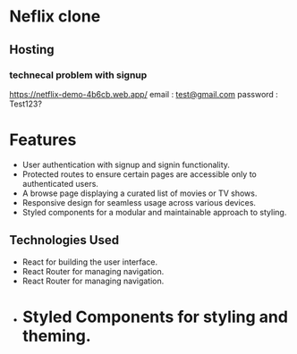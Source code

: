 # Neflix clone
## Hosting 
### technecal problem with signup
https://netflix-demo-4b6cb.web.app/
email : test@gmail.com
password : Test123?

# Features

- User authentication with signup and signin functionality.
- Protected routes to ensure certain pages are accessible only to authenticated users.
- A browse page displaying a curated list of movies or TV shows.
- Responsive design for seamless usage across various devices.
- Styled components for a modular and maintainable approach to styling.

## Technologies Used

- React for building the user interface.
- React Router for managing navigation.
- React Router for managing navigation.
- # Styled Components for styling and theming.



